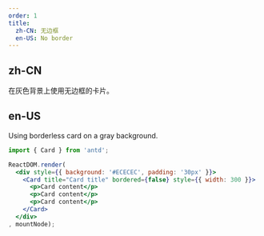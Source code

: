 ```yaml
---
order: 1
title:
  zh-CN: 无边框
  en-US: No border
---
```


## zh-CN

在灰色背景上使用无边框的卡片。

## en-US

Using borderless card on a gray background.

````jsx
import { Card } from 'antd';

ReactDOM.render(
  <div style={{ background: '#ECECEC', padding: '30px' }}>
    <Card title="Card title" bordered={false} style={{ width: 300 }}>
      <p>Card content</p>
      <p>Card content</p>
      <p>Card content</p>
    </Card>
  </div>
, mountNode);
````

